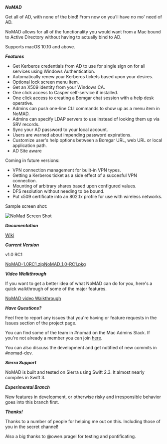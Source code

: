 ***NoMAD***

Get all of AD, with none of the bind! From now on you'll have no mo' need of AD.

NoMAD allows for all of the functionality you would want from a Mac bound to
Active Directory without having to actually bind to AD.

Supports macOS 10.10 and above.

***Features***

- Get Kerberos credentials from AD to use for single sign on for all services using Windows Authentication.
- Automatically renew your Kerberos tickets based upon your desires.
- Optional lock screen menu item.
- Get an X509 identity from your Windows CA.
- One click access to Casper self-service if installed.
- One click access to creating a Bomgar chat session with a help desk operative.
- Admins can push one-line CLI commands to show up as a menu item in NoMAD.
- Admins can specify LDAP servers to use instead of looking them up via SRV records.
- Sync your AD password to your local account.
- Users are warned about impending password expirations.
- Customize user's help options between a Bomgar URL, web URL or local application path.
- AD Site aware

Coming in future versions:

- VPN connection management for built-in VPN types.
- Getting a Kerberos ticket as a side effect of a succesful VPN connection.
- Mounting of arbitrary shares based upon configured values.
- DFS resolution without needing to be bound.
- Put x509 certificate into an 802.1x profile for use with wireless networks.

Sample screen shot:

![NoMad Screen Shot](https://gitlab.com/Mactroll/NoMAD/raw/master/screen-shot "NoMAD Screen Shot")

***Documentation***

[Wiki](https://gitlab.com/Mactroll/NoMAD/wikis/home "NoMAD Wiki")

***Current Version***

v1.0 RC1

[NoMAD-1.0RC1.zip](/uploads/12d1cdc65fe2cede7ecccc51985ce1e0/NoMAD-1.0RC1.zip)[NoMAD_1.0-RC1.pkg](/uploads/a4a2bb982a967d5839c1d0aefd7654ef/NoMAD_1.0-RC1.pkg)

***Video Walkthrough***

If you want to get a better idea of what NoMAD can do for you, here's a quick walkthrough of some of the major features.

[NoMAD video Walkthrough](https://www.youtube.com/watch?v=Z27GOBl1bWY)

***Have Questions?***

Feel free to report any issues that you're having or feature requests in the Issues section of the project page.

You can find some of the team in #nomad on the Mac Admins Slack. If you're not already a member you can join [here](http://macadmins.org).

You can also discuss the development and get notified of new commits in #nomad-dev.

***Sierra Support***

NoMAD is built and tested on Sierra using Swift 2.3. It almost nearly compiles in Swift 3.

***Experimental Branch***

New features in development, or otherwise risky and irresponsible behavior goes into this branch first.

***Thanks!***

Thanks to a number of people for helping me out on this. Including those of you in the secret channel!

Also a big thanks to @owen.pragel for testing and pontificating.